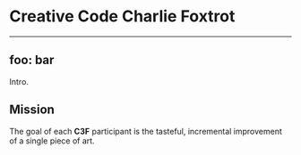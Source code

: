 # Creative Code Charlie Foxtrot
---
foo: bar
---

Intro.

## Mission

The goal of each **C3F** participant is the tasteful, incremental improvement of a single piece of art.
